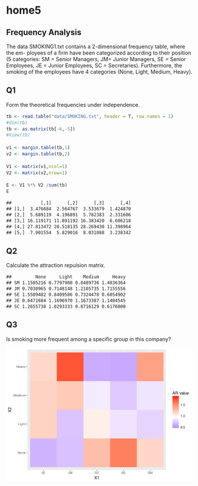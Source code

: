 home5
================

Frequency Analysis
------------------

The data SMOKING1.txt contains a 2-dimensional frequency table, where the em- ployees of a firm have been categorized according to their position (5 categories: SM = Senior Managers, JM= Junior Managers, SE = Senior Employees, JE = Junior Employees, SC = Secretaries). Furthermore, the smoking of the employees have 4 categories (None, Light, Medium, Heavy).

Q1
--

Form the theoretical frequencies under independence.

``` r
tb <- read.table("data/SMOKING.txt", header = T, row.names = 1)
#dim(tb)
tb <- as.matrix(tb[-6,-5])
#View(tb)

v1 <- margin.table(tb,1)
v2 <- margin.table(tb,2)

V1 <- matrix(v1,ncol=1) 
V2 <- matrix(v2,nrow=1) 

E <- V1 %*% V2 /sum(tb)
E
```

    ##           [,1]      [,2]      [,3]      [,4]
    ## [1,]  3.476684  2.564767  3.533679  1.424870
    ## [2,]  5.689119  4.196891  5.782383  2.331606
    ## [3,] 16.119171 11.891192 16.383420  6.606218
    ## [4,] 27.813472 20.518135 28.269430 11.398964
    ## [5,]  7.901554  5.829016  8.031088  3.238342

Q2
--

Calculate the attraction repulsion matrix.

    ##         None     Light    Medium     Heavy
    ## SM 1.1505216 0.7797980 0.8489736 1.4036364
    ## JM 0.7030965 0.7148148 1.2105735 1.7155556
    ## SE 1.5509482 0.8409586 0.7324478 0.6054902
    ## JE 0.6471684 1.1696970 1.1673387 1.1404545
    ## SC 1.2655738 1.0293333 0.8716129 0.6176000

Q3
--

Is smoking more frequent among a specific group in this company?

![](home5_files/figure-markdown_github/pressure-1.png)
